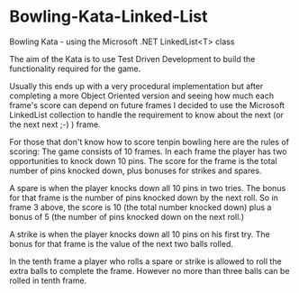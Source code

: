 # Bowling-Kata-Linked-List
Bowling Kata - using the Microsoft .NET LinkedList&lt;T> class

The aim of the Kata is to use Test Driven Development to build the functionality required for the game.

Usually this ends up with a very procedural implementation but after completing a more Object Oriented version and seeing how much each frame's score can depend on future frames I decided to use the Microsoft LinkedList<T> collection to handle the requirement to know about the next (or the next next ;-) ) frame.

For those that don't know how to score tenpin bowling here are the rules of scoring:
The game consists of 10 frames.  In each frame the player has
two opportunities to knock down 10 pins.  The score for the frame is the total
number of pins knocked down, plus bonuses for strikes and spares.

A spare is when the player knocks down all 10 pins in two tries.  The bonus for
that frame is the number of pins knocked down by the next roll.  So in frame 3
above, the score is 10 (the total number knocked down) plus a bonus of 5 (the
number of pins knocked down on the next roll.)

A strike is when the player knocks down all 10 pins on his first try.  The bonus
for that frame is the value of the next two balls rolled.

In the tenth frame a player who rolls a spare or strike is allowed to roll the extra
balls to complete the frame.  However no more than three balls can be rolled in
tenth frame.